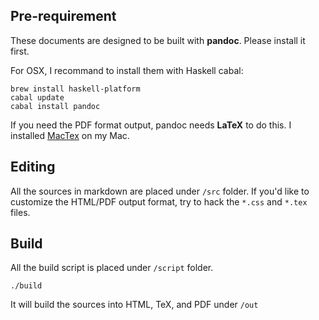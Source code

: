 ## Pre-requirement ##

These documents are designed to be built with **pandoc**. Please install it
first.

For OSX, I recommand to install them with Haskell cabal:

    brew install haskell-platform
    cabal update
    cabal install pandoc

If you need the PDF format output, pandoc needs **LaTeX** to do this. I
installed [MacTex](http://tug.org/mactex/) on my Mac.


## Editing ##

All the sources in markdown are placed under `/src` folder. If you'd like to
customize the HTML/PDF output format, try to hack the `*.css` and `*.tex` files.


## Build ##

All the build script is placed under `/script` folder.

    ./build

It will build the sources into HTML, TeX, and PDF under `/out`

